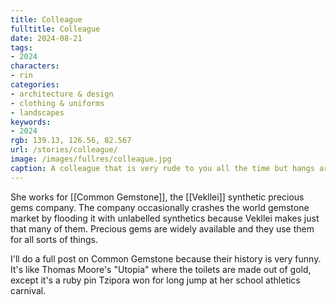 ```yaml
---
title: Colleague
fulltitle: Colleague
date: 2024-08-21
tags:
- 2024
characters:
- rin
categories:
- architecture & design
- clothing & uniforms
- landscapes
keywords:
- 2024
rgb: 139.13, 126.56, 82.567
url: /stories/colleague/
image: /images/fullres/colleague.jpg
caption: A colleague that is very rude to you all the time but hangs around you anyway.
---
```

She works for [[Common Gemstone]], the [[Vekllei]] synthetic precious gems company. The company occasionally crashes the world gemstone market by flooding it with unlabelled synthetics because Vekllei makes just that many of them. Precious gems are widely available and they use them for all sorts of things.

I'll do a full post on Common Gemstone because their history is very funny. It's like Thomas Moore's "Utopia" where the toilets are made out of gold, except it's a ruby pin Tzipora won for long jump at her school athletics carnival.